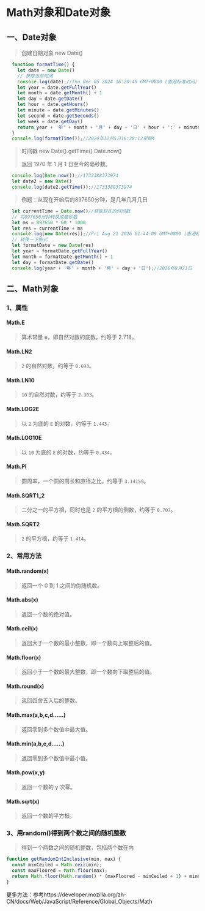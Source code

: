 # Math对象和Date对象

## 一、Date对象

> 创建日期对象	  new Date()

```js
  function formatTime() {
    let date = new Date()
    // 获取当前时间
    console.log(date);//Thu Dec 05 2024 16:20:49 GMT+0800 (香港标准时间)
    let year = date.getFullYear()
    let month = date.getMonth() + 1
    let day = date.getDate()
    let hour = date.getHours()
    let minute = date.getMinutes()
    let second = date.getSeconds()
    let week = date.getDay()
    return year + '年' + month + '月' + day + '日' + hour + ':' + minute + ':' + second + '星期' + week
  }
  console.log(formatTime());//2024年12月5日16:38:12星期4
```

> 时间戳	  new Date().getTime()      Date.now()
>
> 返回 1970 年 1 月 1 日至今的毫秒数。

```js
  console.log(Date.now());//1733388373974
  let date2 = new Date()
  console.log(date2.getTime());//1733388373974
```

> 例题：从现在开始后的897650分钟，是几年几月几日

```js
  let currentTime = Date.now()//获取现在的时间戳
  // 将897650分钟转换成毫秒数
  let ms = 897650 * 60 * 1000
  let res = currentTime + ms
  console.log(new Date(res));//Fri Aug 21 2026 01:44:09 GMT+0800 (香港标准时间)
  // 转换一下格式
  let formatDate = new Date(res)
  let year = formatDate.getFullYear()
  let month = formatDate.getMonth() + 1
  let day = formatDate.getDate()
  console.log(year + '年' + month + '月' + day + '日');//2026年8月21日
```

## 二、Math对象

### 1、属性

#### Math.E

> 算术常量 e，即自然对数的底数，约等于 2.718。

#### Math.LN2

> `2` 的自然对数，约等于 `0.693`。

#### Math.LN10

> `10` 的自然对数，约等于 `2.303`。

#### Math.LOG2E

> 以 `2` 为底的 `E` 的对数，约等于 `1.443`。

#### Math.LOG10E

> 以 `10` 为底的 `E` 的对数，约等于 `0.434`。

#### Math.PI

> 圆周率，一个圆的周长和直径之比，约等于 `3.14159`。

#### Math.SQRT1_2

> 二分之一的平方根，同时也是 `2` 的平方根的倒数，约等于 `0.707`。

#### Math.SQRT2

> `2` 的平方根，约等于 `1.414`。

### 2、常用方法

#### Math.random(x)

> 返回一个 0 到 1 之间的伪随机数。

#### Math.abs(x)

> 返回一个数的绝对值。

#### Math.ceil(x)

> 返回大于一个数的最小整数，即一个数向上取整后的值。

#### Math.floor(x)

> 返回小于一个数的最大整数，即一个数向下取整后的值。

#### Math.round(x)

> 返回四舍五入后的整数。

#### Math.max(a,b,c,d......)

> 返回零到多个数值中最大值。

#### Math.min(a,b,c,d......)

> 返回零到多个数值中最小值。

#### Math.pow(x,y)

> 返回一个数的 y 次幂。

#### Math.sqrt(x)

> 返回一个数的平方根。

### 3、用random()得到两个数之间的随机整数

> 得到一个两数之间的随机整数，包括两个数在内

```js
function getRandomIntInclusive(min, max) {
  const minCeiled = Math.ceil(min);
  const maxFloored = Math.floor(max);
  return Math.floor(Math.random() * (maxFloored - minCeiled + 1) + minCeiled); // 包含最小值和最大值
}
```

更多方法：参考https://developer.mozilla.org/zh-CN/docs/Web/JavaScript/Reference/Global_Objects/Math